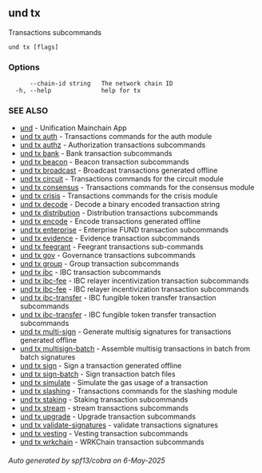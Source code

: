 ## und tx

Transactions subcommands

```
und tx [flags]
```

### Options

```
      --chain-id string   The network chain ID
  -h, --help              help for tx
```

### SEE ALSO

* [und](und.md)	 - Unification Mainchain App
* [und tx auth](und_tx_auth.md)	 - Transactions commands for the auth module
* [und tx authz](und_tx_authz.md)	 - Authorization transactions subcommands
* [und tx bank](und_tx_bank.md)	 - Bank transaction subcommands
* [und tx beacon](und_tx_beacon.md)	 - Beacon transaction subcommands
* [und tx broadcast](und_tx_broadcast.md)	 - Broadcast transactions generated offline
* [und tx circuit](und_tx_circuit.md)	 - Transactions commands for the circuit module
* [und tx consensus](und_tx_consensus.md)	 - Transactions commands for the consensus module
* [und tx crisis](und_tx_crisis.md)	 - Transactions commands for the crisis module
* [und tx decode](und_tx_decode.md)	 - Decode a binary encoded transaction string
* [und tx distribution](und_tx_distribution.md)	 - Distribution transactions subcommands
* [und tx encode](und_tx_encode.md)	 - Encode transactions generated offline
* [und tx enterprise](und_tx_enterprise.md)	 - Enterprise FUND transaction subcommands
* [und tx evidence](und_tx_evidence.md)	 - Evidence transaction subcommands
* [und tx feegrant](und_tx_feegrant.md)	 - Feegrant transactions sub-commands
* [und tx gov](und_tx_gov.md)	 - Governance transactions subcommands
* [und tx group](und_tx_group.md)	 - Group transaction subcommands
* [und tx ibc](und_tx_ibc.md)	 - IBC transaction subcommands
* [und tx ibc-fee](und_tx_ibc-fee.md)	 - IBC relayer incentivization transaction subcommands
* [und tx ibc-fee](und_tx_ibc-fee.md)	 - IBC relayer incentivization transaction subcommands
* [und tx ibc-transfer](und_tx_ibc-transfer.md)	 - IBC fungible token transfer transaction subcommands
* [und tx ibc-transfer](und_tx_ibc-transfer.md)	 - IBC fungible token transfer transaction subcommands
* [und tx multi-sign](und_tx_multi-sign.md)	 - Generate multisig signatures for transactions generated offline
* [und tx multisign-batch](und_tx_multisign-batch.md)	 - Assemble multisig transactions in batch from batch signatures
* [und tx sign](und_tx_sign.md)	 - Sign a transaction generated offline
* [und tx sign-batch](und_tx_sign-batch.md)	 - Sign transaction batch files
* [und tx simulate](und_tx_simulate.md)	 - Simulate the gas usage of a transaction
* [und tx slashing](und_tx_slashing.md)	 - Transactions commands for the slashing module
* [und tx staking](und_tx_staking.md)	 - Staking transaction subcommands
* [und tx stream](und_tx_stream.md)	 - stream transactions subcommands
* [und tx upgrade](und_tx_upgrade.md)	 - Upgrade transaction subcommands
* [und tx validate-signatures](und_tx_validate-signatures.md)	 - validate transactions signatures
* [und tx vesting](und_tx_vesting.md)	 - Vesting transaction subcommands
* [und tx wrkchain](und_tx_wrkchain.md)	 - WRKChain transaction subcommands

###### Auto generated by spf13/cobra on 6-May-2025
